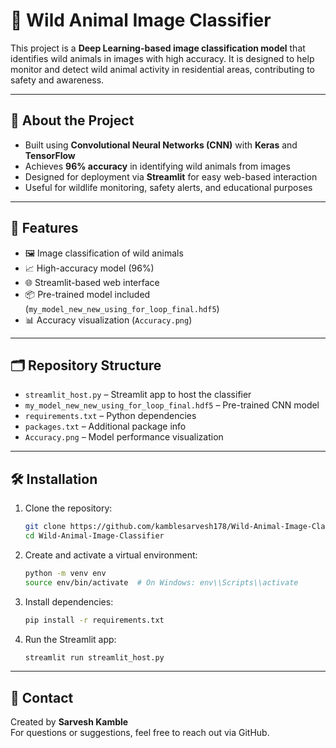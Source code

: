 # 🐾 Wild Animal Image Classifier

This project is a **Deep Learning-based image classification model** that identifies wild animals in images with high accuracy. It is designed to help monitor and detect wild animal activity in residential areas, contributing to safety and awareness.

---

## 🧠 About the Project

- Built using **Convolutional Neural Networks (CNN)** with **Keras** and **TensorFlow**
- Achieves **96% accuracy** in identifying wild animals from images
- Designed for deployment via **Streamlit** for easy web-based interaction
- Useful for wildlife monitoring, safety alerts, and educational purposes

---

## 🚀 Features

- 🖼️ Image classification of wild animals
- 📈 High-accuracy model (96%)
- 🌐 Streamlit-based web interface
- 📦 Pre-trained model included (`my_model_new_new_using_for_loop_final.hdf5`)
- 📊 Accuracy visualization (`Accuracy.png`)

---

## 🗂️ Repository Structure

- `streamlit_host.py` – Streamlit app to host the classifier
- `my_model_new_new_using_for_loop_final.hdf5` – Pre-trained CNN model
- `requirements.txt` – Python dependencies
- `packages.txt` – Additional package info
- `Accuracy.png` – Model performance visualization

---

## 🛠️ Installation

1. Clone the repository:
   ```bash
   git clone https://github.com/kamblesarvesh178/Wild-Animal-Image-Classifier.git
   cd Wild-Animal-Image-Classifier
   ```

2. Create and activate a virtual environment:
   ```bash
   python -m venv env
   source env/bin/activate  # On Windows: env\\Scripts\\activate
   ```

3. Install dependencies:
   ```bash
   pip install -r requirements.txt
   ```

4. Run the Streamlit app:
   ```bash
   streamlit run streamlit_host.py
   ```

---

## 📧 Contact

Created by **Sarvesh Kamble**  
For questions or suggestions, feel free to reach out via GitHub.
